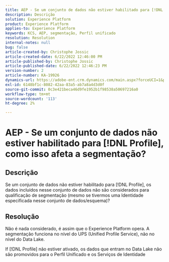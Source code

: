 ```yaml
---
title: AEP - Se um conjunto de dados não estiver habilitado para [!DNL Profile], como isso afeta a segmentação?
description: Descrição
solution: Experience Platform
product: Experience Platform
applies-to: Experience Platform
keywords: KCS, AEP, segmentação, Perfil unificado
resolution: Resolution
internal-notes: null
bug: false
article-created-by: Christophe Jossic
article-created-date: 6/22/2022 12:46:00 PM
article-published-by: Christophe Jossic
article-published-date: 6/22/2022 12:46:23 PM
version-number: 2
article-number: KA-19926
dynamics-url: https://adobe-ent.crm.dynamics.com/main.aspx?forceUCI=1&pagetype=entityrecord&etn=knowledgearticle&id=203a4843-29f2-ec11-bb3d-6045bd0158c7
exl-id: 6148bf1c-8082-42aa-83a5-ab7a8a4d3d0f
source-git-commit: 0c3e421beca46d9fe1952b1f98538a50697216a0
workflow-type: tm+mt
source-wordcount: '113'
ht-degree: 2%

---
```


# AEP - Se um conjunto de dados não estiver habilitado para [!DNL Profile], como isso afeta a segmentação?

## Descrição

Se um conjunto de dados não estiver habilitado para [!DNL Profile], os dados incluídos nesse conjunto de dados não são considerados para qualificação de segmentação (mesmo se tivermos uma Identidade especificada nesse conjunto de dados/esquema)?

## Resolução

Não é nada considerado, é assim que o Experience Platform opera. A segmentação funciona no nível do UPS (Unified Profile Service), não no nível do Data Lake.

If [!DNL Profile] não estiver ativado, os dados que entram no Data Lake não são promovidos para o Perfil Unificado e os Serviços de Identidade
